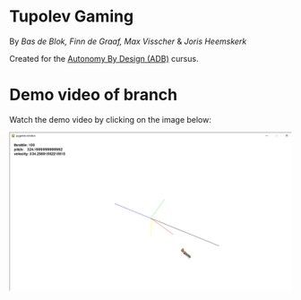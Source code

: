 # Tupolev Gaming
By *Bas de Blok, Finn de Graaf, Max Visscher* & *Joris Heemskerk*

Created for the [Autonomy By Design (ADB)](https://canvas.hu.nl/courses/39869/pages/kennisroute-ai) cursus.

 <!-- <img src="assets/dogfight.png" alt="[Retro image of dogfight" width="400" height="400"> -->
 
 # Demo video of branch

Watch the demo video by clicking on the image below:

 [![demo video](assets/dogfight_demo_screenshot.png)](https://www.youtube.com/watch_popup?v=ac95xo9TWpM)
